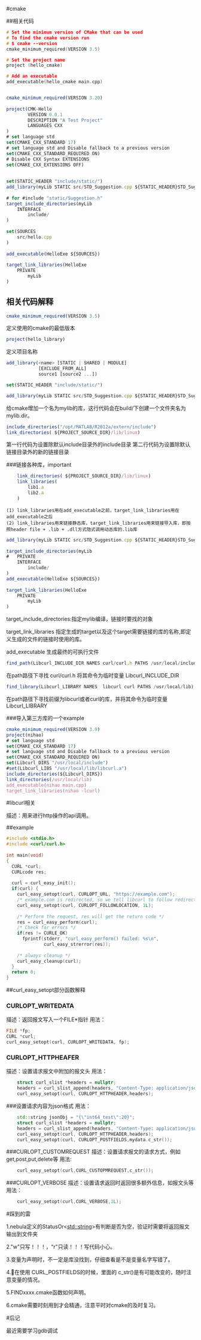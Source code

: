 #cmake 


##相关代码
```c
# Set the minimum version of CMake that can be used
# To find the cmake version run
# $ cmake --version
cmake_minimum_required(VERSION 3.5)

# Set the project name
project (hello_cmake)

# Add an executable
add_executable(hello_cmake main.cpp)

```
```javascript

cmake_minimum_required(VERSION 3.20)
​
project(CMK-Hello
        VERSION 0.0.1
        DESCRIPTION "A Test Project"
        LANGUAGES CXX
)
# set language std
set(CMAKE_CXX_STANDARD 17)
# set language std and Disable fallback to a previous version
set(CMAKE_CXX_STANDARD_REQUIRED ON)
# Disable CXX Syntax EXTENSIONS
set(CMAKE_CXX_EXTENSIONS OFF)
​
​
set(STATIC_HEADER "include/static/")
add_library(myLib STATIC src/STD_Suggestion.cpp ${STATIC_HEADER}STD_Suggestion.h)
​
# for #include "static/Suggestion.h"
target_include_directories(myLib
    INTERFACE
        include/
)
​
set(SOURCES
    src/hello.cpp
)
​
add_executable(HelloExe ${SOURCES})
​
target_link_libraries(HelloExe
    PRIVATE
        myLib
)
```
## 相关代码解释

```javascript
cmake_minimum_required(VERSION 3.5)
```
定义使用的cmake的最低版本

```javascript
project(hello_library)
```
定义项目名称

```javascript
add_library(<name> [STATIC | SHARED | MODULE]
            [EXCLUDE_FROM_ALL]
            source1 [source2 ...])

set(STATIC_HEADER "include/static/")

add_library(myLib STATIC src/STD_Suggestion.cpp ${STATIC_HEADER}STD_Suggestion.h)

```
给cmake增加一个名为mylib的库，这行代码会在build/下创建一个文件夹名为mylib.dir。


```javascript
include_directories("/opt/MATLAB/R2012a/extern/include")
link_directories( ${PROJECT_SOURCE_DIR}/lib/linux)
```

第一行代码为设置除默认include目录外的include目录
第二行代码为设置除默认链接目录外的新的链接目录

###链接各种库，important
```javascript
    link_directories( ${PROJECT_SOURCE_DIR}/lib/linux)
    link_libraries(
        lib1.a
        lib2.a
    )
```

```
(1) link_libraries用在add_executable之前，target_link_libraries用在add_executable之后
(2) link_libraries用来链接静态库，target_link_libraries用来链接导入库，即按照header file + .lib + .dll方式隐式调用动态库的.lib库
```

```javascript
add_library(myLib STATIC src/STD_Suggestion.cpp ${STATIC_HEADER}STD_Suggestion.h)
​
target_include_directories(myLib
#   PRIVATE 
    INTERFACE
        include/
)
add_executable(HelloExe ${SOURCES})
​
target_link_libraries(HelloExe
    PRIVATE
        myLib
)
```

target_include_directories:指定mylib编译，链接时要找的对象

target_link_libraries 指定生成的target以及这个target需要链接的库的名称,即定义生成的文件的链接时使用的库。

add_executable 生成最终的可执行文件

```javascript
find_path(Libcurl_INCLUDE_DIR NAMES curl/curl.h PATHS /usr/local/include)
```
在path路径下寻找 curl/curl.h 将其命令为临时变量 Libcurl_INCLUDE_DIR

```javascript
find_library(Libcurl_LIBRARY NAMES  libcurl curl PATHS /usr/local/lib)
```
在path路径下寻找前缀为libcurl或者curl的库，并将其命令为临时变量 Libcurl_LIBRARY






###导入第三方库的一个example

```javascript
cmake_minimum_required(VERSION 3.9)
project(nihao)
# set language std
set(CMAKE_CXX_STANDARD 17)
# set language std and Disable fallback to a previous version
set(CMAKE_CXX_STANDARD_REQUIRED ON)
set(Libcurl_DIRS "/usr/local/include")
#set(Libcurl_LIBS "/usr/local/lib/libcurl.a")
include_directories(${Libcurl_DIRS})
link_directories(/usr/local/lib)
add_executable(nihao main.cpp)
target_link_libraries(nihao -lcurl)
```










#libcurl相关


描述：用来进行http操作的api调用。

##example
```cpp
#include <stdio.h>
#include <curl/curl.h>
 
int main(void)
{
  CURL *curl;
  CURLcode res;
 
  curl = curl_easy_init();
  if(curl) {
    curl_easy_setopt(curl, CURLOPT_URL, "https://example.com");
    /* example.com is redirected, so we tell libcurl to follow redirection */
    curl_easy_setopt(curl, CURLOPT_FOLLOWLOCATION, 1L);
 
    /* Perform the request, res will get the return code */
    res = curl_easy_perform(curl);
    /* Check for errors */
    if(res != CURLE_OK)
      fprintf(stderr, "curl_easy_perform() failed: %s\n",
              curl_easy_strerror(res));
 
    /* always cleanup */
    curl_easy_cleanup(curl);
  }
  return 0;
}
```

##curl_easy_setopt部分函数解释


### CURLOPT_WRITEDATA

描述：返回报文写入一个FILE*指针
用法：

```cpp
FILE *fp;
CURL *curl;
curl_easy_setopt(curl, CURLOPT_WRITEDATA, fp);

```
### CURLOPT_HTTPHEAFER
描述：设置请求报文中附加的报文头
用法：
```cpp
    struct curl_slist *headers = nullptr;
    headers = curl_slist_append(headers, "Content-Type: application/json");
    curl_easy_setopt(curl, CURLOPT_HTTPHEADER,headers);
```
###设置请求内容为json格式
用法：
```cpp
    std::string jsonObj = "{\"int64_test\":20}";
    struct curl_slist *headers = nullptr;
    headers = curl_slist_append(headers, "Content-Type: application/json");
    curl_easy_setopt(curl, CURLOPT_HTTPHEADER,headers);
    curl_easy_setopt(curl, CURLOPT_POSTFIELDS,mydata.c_str());
```
###CURLOPT_CUSTOMREQUEST
描述：设置请求报文的请求方式，例如get,post,put,delete等
用法:
```cpp
    curl_easy_setopt(curl,CURL_CUSTOPMREQUEST,c_str());
```
###CURLOPT_VERBOSE
描述：设置请求返回时返回很多额外信息，如报文头等
用法：
```cpp
    curl_easy_setopt(curl,CURL_VERBOSE,1L);
```

#踩到的雷


1.nebula定义的StatusOr<<std::string>>有判断是否为空，验证时需要将返回报文输出到文件夹

2."w"只写！！！，“r"只读！！！写代码小心。

3.变量为声明时，不一定是库没找到，仔细查看是不是变量名字写错了。

4.在使用 CURL_POSTFIELDS的时候，里面的 c_str()是有可能改变的，随时注意变量的情况。

5.FINDxxxx.cmake函数如何声明。

6.cmake需要时刻用到才会精通，注意平时对cmake的及时复习。

#后记

最近需要学习gdb调试









